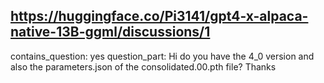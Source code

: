 ## https://huggingface.co/Pi3141/gpt4-x-alpaca-native-13B-ggml/discussions/1

contains_question: yes
question_part: Hi do you have the 4_0 version and also the parameters.json of the consolidated.00.pth file? Thanks